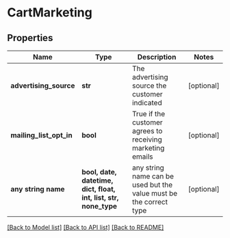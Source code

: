 # CartMarketing


## Properties
Name | Type | Description | Notes
------------ | ------------- | ------------- | -------------
**advertising_source** | **str** | The advertising source the customer indicated | [optional] 
**mailing_list_opt_in** | **bool** | True if the customer agrees to receiving marketing emails | [optional] 
**any string name** | **bool, date, datetime, dict, float, int, list, str, none_type** | any string name can be used but the value must be the correct type | [optional]

[[Back to Model list]](../README.md#documentation-for-models) [[Back to API list]](../README.md#documentation-for-api-endpoints) [[Back to README]](../README.md)


